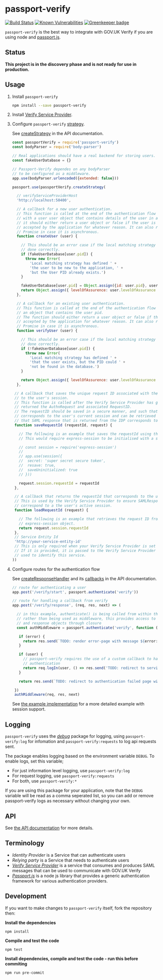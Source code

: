 passport-verify
===============

[![Build Status](https://travis-ci.org/alphagov/passport-verify.svg?branch=master)](https://travis-ci.org/alphagov/passport-verify)
[![Known Vulnerabilities](https://snyk.io/test/github/alphagov/passport-verify/badge.svg)](https://snyk.io/test/github/alphagov/passport-verify)
[![Greenkeeper badge](https://badges.greenkeeper.io/alphagov/passport-verify.svg)](https://greenkeeper.io/)


`passport-verify` is the best way to integrate with GOV.UK Verify if you are using node and [passport.js](http://passportjs.org/).

Status
---------------

**This project is in the discovery phase and is not ready for use in production.**

Usage
-----

1. Install `passport-verify`
   ```bash
   npm install --save passport-verify
   ```

1. Install [Verify Service Provider](https://github.com/alphagov/verify-service-provider).

1. Configure `passport-verify` [strategy](http://passportjs.org/docs/configure#strategies).

   See [createStrategy](https://alphagov.github.io/passport-verify/modules/_passport_verify_strategy_.html#createstrategy) in the API documentation.
   ```javascript
   const passportVerify = require('passport-verify')
   const bodyParser = require('body-parser')

   // Real applications should have a real backend for storing users.
   const fakeUserDatabase = {}

   // Passport-Verify dependes on any bodyParser
   // to be configured as a middleware.
   app.use(bodyParser.urlencoded({extended: false}))

   passport.use(passportVerify.createStrategy(

     // verifyServiceProviderHost
     'http://localhost:50400',

     // A callback for a new user authentication.
     // This function is called at the end of the authentication flow
     // with a user user object that contains details of the user in attributes.
     // it should either return a user object or false if the user is not
     // accepted by the application for whatever reason. It can also return a
     // Promise in case it is asynchronous.
     function createUser (user) {

       // This should be an error case if the local matching strategy is
       // done correctly.
       if (fakeUserDatabase[user.pid]) {
         throw new Error(
           'Local matching strategy has defined ' +
           'the user to be new to the application, ' +
           'but the User PID already exists.')
       }

       fakeUserDatabase[user.pid] = Object.assign({id: user.pid}, user.attributes)
       return Object.assign({ levelOfAssurence: user.levelOfAssurance }, fakeUserDatabase[user.pid])
     },

     // A callback for an existing user authentication.
     // This function is called at the end of the authentication flow with
     // an object that contains the user pid. 
     // The function should either return a user object or false if the user is not
     // accepted by the application for whatever reason. It can also return a
     // Promise in case it is asynchronous.
     function verifyUser (user) {

       // This should be an error case if the local matching strategy is
       // done correctly.
       if (!fakeUserDatabase[user.pid]) {
         throw new Error(
           'Local matching strategy has defined ' +
           'that the user exists, but the PID could ' +
           'not be found in the database.')
       }

       return Object.assign({ levelOfAssurence: user.levelOfAssurance }, fakeUserDatabase[user.pid])
     },

    // A callback that saves the unique request ID associated with the SAML messages
    // to the user's session.
    // This function is called after the Verify Service Provider has generated and
    // returned the AuthnRequest and associated RequestID.
    // The requestID should be saved in a secure manner, and such that it
    // corresponds to the user's current session and can be retrieved in order to validate
    // that SAML response that is returned from the IDP corresponds to the original AuthnRequest.
    function saveRequestId (requestId, request) {

      // The following is an example that saves the requestId using the express-session middleware
      // This would require express-session to be initialised with a secure secret e.g:

      // const session = require('express-session')
      //
      // app.use(session({
      //  secret: 'super secret secure token',
      //  resave: true,
      //  saveUninitialized: true
      // }))

      request.session.requestId = requestId
    },

    // A callback that returns the requestId that corresponds to the user's session.
    // This is used by the Verify Service Provider to ensure SAMLResponses received from IDPS
    // correspond to a the user's active session.
    function loadRequestId (request) {

      // The following is an example that retrieves the request ID from the aforementioned 
      // express-session object.
      return request.session.requestId
    },
    // Service Entity Id
    'http://your-service-entity-id'
    // This is only required when your Verify Service Provider is set up to be multi tenanted.
    // If it is provided, it is passed to the Verify Service Provider with each request, and
    // used to identify this service.
   ))
   ```

1. Configure routes for the authentication flow

   See [createResponseHandler](https://alphagov.github.io/passport-verify/modules/_create_response_handler_.html#createresponsehandler)
   and its [callbacks](https://alphagov.github.io/passport-verify/interfaces/_create_response_handler_.responsescenarios.html#onauthnfailed) in the API documentation.

   ```javascript
   // route for authenticating a user
   app.post('/verify/start', passport.authenticate('verify'))

   // route for handling a callback from verify
   app.post('/verify/response', (req, res, next) => (
   
     // in this example, authenticate() is being called from within the route handler
     // rather than being used as middleware, this provides access to the request
     // and response objects through closure
     const authMiddleware = passport.authenticate('verify', function (error, user, infoOrError, status) {

      if (error) {
        return res.send(`TODO: render error-page with message ${error: error.message}`)
      }

      if (user) {
        // passport-verify requires the use of a custom callback to handle successful
        // authentication
        return req.logIn(user, () => res.send('TODO: redirect to service landing page')))
      }

      return res.send(`TODO: redirect to authentication failed page with ${error: infoOrError}`)

    })
    authMiddleware(req, res, next)
   ```

   See [the example implementation](https://github.com/alphagov/passport-verify-stub-relying-party/blob/master/src/app.ts) for
   a more detailed example with session support.

Logging
-----------
`passport-verify` uses the [_debug_](https://www.npmjs.com/package/debug) package for logging, using `passport-verify:log` for infomation and `passport-verify:requests` to log api requests sent.

The package enables logging based on the environment variable `DEBUG`.
To enable logs, set this variable;
* For just information level logging, use `passport-verify:log`
* For request logging, use `passport-verify:requests`
* For both, use `passport-verify:*`

If you are using this package for your application, note that the `DEBUG` variable will be read as a comma seperated list, so you can add or remove passport-verify logs as necessary without changing your own.

API
-----------

See [the API documentation](https://alphagov.github.io/passport-verify/modules/_passport_verify_.html) for more details.

Terminology
---------------

 * _Identity Provider_ is a Service that can authenticate users
 * _Relying party_ is a Service that needs to authenticate users
 * [_Verify Service Provider_](https://github.com/alphagov/verify-service-provider)
    is a service that consumes and produces SAML messages that can be used to communicate with GOV.UK Verify
 * [_Passport.js_](http://passportjs.org/) is a node js library that provides a generic authentication framework for various authentication providers. 


Development
-----------

If you want to make changes to `passport-verify` itself, fork the repository then:

__Install the dependencies__
```
npm install
```

__Compile and test the code__
```
npm test
```

__Install dependencies, compile and test the code - run this before commiting__
```
npm run pre-commit
```
